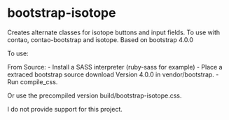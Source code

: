 # bootstrap-isotope
Creates alternate classes for isotope buttons and input fields. To use with contao, contao-bootstrap and isotope. Based on bootstrap 4.0.0

To use:

From Source: - Install a SASS interpreter (ruby-sass for example) 
             - Place a extraced bootstrap source download Version 4.0.0 in vendor/bootstrap.
             - Run compile_css.

Or use the precompiled version build/bootstrap-isotope.css.

I do not provide support for this project.